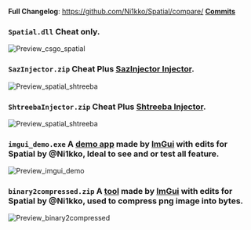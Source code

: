 **Full Changelog**: https://github.com/Ni1kko/Spatial/compare/
**[Commits](https://github.com/Ni1kko/Spatial/commits/master)**

###  `Spatial.dll` Cheat only.
![Preview_csgo_spatial](https://i.imgur.com/GxhhMKE.png)

###  `SazInjector.zip` Cheat Plus [SazInjector Injector](https://sazinjector.com/).
 ![Preview_spatial_shtreeba](https://sazinjector.com/wp-content/uploads/2021/12/saz_injector.png)

###  `ShtreebaInjector.zip` Cheat Plus [Shtreeba Injector](https://github.com/mdilai/Shtreeba).
 ![Preview_spatial_shtreeba](https://i.imgur.com/M4xb2Ce.png)

### `imgui_demo.exe` A [demo app](https://github.com/Ni1kko/Spatial/tree/master/ImGui%20Demo) made by [ImGui](https://github.com/ocornut/imgui) with edits for Spatial by @Ni1kko, Ideal to see and or test all feature.
![Preview_imgui_demo](https://i.imgur.com/i2tSt08.png)

###  `binary2compressed.zip` A [tool](https://github.com/Ni1kko/Spatial/blob/master/bin2cpp/binarytocompressed.cpp) made by [ImGui](https://github.com/ocornut/imgui) with edits for Spatial by @Ni1kko, used to compress png image into bytes.
 ![Preview_binary2compressed](https://i.imgur.com/H3dfNJd.png)
